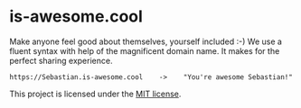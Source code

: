 # is-awesome.cool

Make anyone feel good about themselves, yourself included :-) We use a fluent syntax with help of the magnificent
domain name. It makes for the perfect sharing experience.

```
https://Sebastian.is-awesome.cool    ->    "You're awesome Sebastian!"
```

This project is licensed under the [MIT license](https://github.com/sebastianbarfurth/is-awesome.cool/blob/master/LICENSE).
